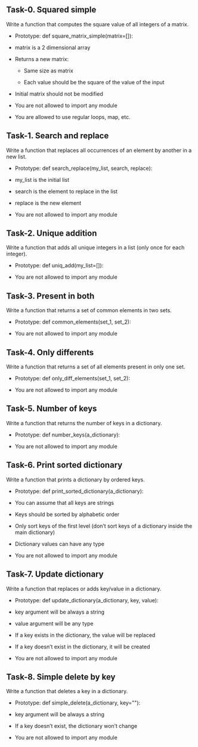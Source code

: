 ## Task-0. Squared simple

Write a function that computes the square value of all integers of a matrix.

 - Prototype: def square_matrix_simple(matrix=[]):

 - matrix is a 2 dimensional array

 - Returns a new matrix:

	- Same size as matrix

	- Each value should be the square of the value of the input

 - Initial matrix should not be modified

 - You are not allowed to import any module

 - You are allowed to use regular loops, map, etc.


## Task-1. Search and replace

Write a function that replaces all occurrences of an element by another in a new list.

 - Prototype: def search_replace(my_list, search, replace):

 - my_list is the initial list

 - search is the element to replace in the list

 - replace is the new element

 - You are not allowed to import any module


## Task-2. Unique addition

Write a function that adds all unique integers in a list (only once for each integer).

 - Prototype: def uniq_add(my_list=[]):

 - You are not allowed to import any module


## Task-3. Present in both

Write a function that returns a set of common elements in two sets.

 - Prototype: def common_elements(set_1, set_2):

 - You are not allowed to import any module


## Task-4. Only differents

Write a function that returns a set of all elements present in only one set.

 - Prototype: def only_diff_elements(set_1, set_2):

 - You are not allowed to import any module


## Task-5. Number of keys

Write a function that returns the number of keys in a dictionary.

 - Prototype: def number_keys(a_dictionary):

 - You are not allowed to import any module


## Task-6. Print sorted dictionary

Write a function that prints a dictionary by ordered keys.

 - Prototype: def print_sorted_dictionary(a_dictionary):

 - You can assume that all keys are strings

 - Keys should be sorted by alphabetic order

 - Only sort keys of the first level (don’t sort keys of a dictionary inside the main dictionary)

 - Dictionary values can have any type

 - You are not allowed to import any module


## Task-7. Update dictionary

Write a function that replaces or adds key/value in a dictionary.

 - Prototype: def update_dictionary(a_dictionary, key, value):

 - key argument will be always a string

 - value argument will be any type

 - If a key exists in the dictionary, the value will be replaced

 - If a key doesn’t exist in the dictionary, it will be created

 - You are not allowed to import any module


## Task-8. Simple delete by key

Write a function that deletes a key in a dictionary.

 - Prototype: def simple_delete(a_dictionary, key=""):

 - key argument will be always a string

 - If a key doesn’t exist, the dictionary won’t change

 - You are not allowed to import any module
